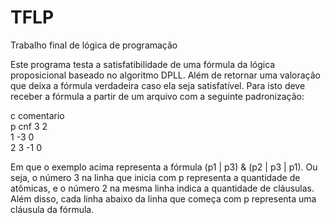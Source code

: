 # TFLP
Trabalho final de lógica de programação

Este programa testa a satisfatibilidade de uma fórmula da lógica proposicional baseado no algoritmo DPLL.
Além de retornar uma valoração que deixa a fórmula verdadeira caso ela seja satisfatível.
Para isto deve receber a fórmula a partir de um arquivo com a seguinte padronização:

c comentario<br />
p cnf 3 2<br />
1 -3 0<br />
2 3 -1 0<br />

Em que o exemplo acima representa a fórmula (p1 | p3) & (p2 | p3 | p1).
Ou seja, o número 3 na linha que inicia com p representa a quantidade de atômicas,
e o número 2 na mesma linha indica a quantidade de cláusulas. Além disso, cada linha abaixo da linha que começa
com p representa uma cláusula da fórmula.
